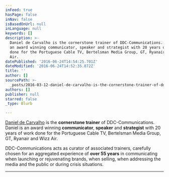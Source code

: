 ```yaml
---
inFeed: true
hasPage: false
inNav: false
isBasedOnUrl: null
inLanguage: null
keywords: []
description: >-
  Daniel de Carvalho is the cornerstone trainer of DDC-Communications. Daniel is
  an award winning communicator, speaker and strategist with 20 years of work
  done for the Portuguese Cable TV, Bertelsman Media Group, GT, Ryanair and Wizz
  Air. 
datePublished: '2016-06-24T14:54:25.701Z'
dateModified: '2016-06-24T14:52:35.872Z'
title: ''
author: []
sourcePath: >-
  _posts/2016-03-12-daniel-de-carvalho-is-the-cornerstone-trainer-of-ddc-communi.md
authors: []
publisher: null
starred: false
_type: Blurb

---
```

[Daniel de Carvalho][0] is the **cornerstone trainer** of DDC-Communications. Daniel is an award winning **communicator**, **speaker** and **strategist** with 20 years of work done for the Portuguese Cable TV, Bertelsman Media Group, GT, Ryanair and Wizz Air. 

DDC-Communications acts as curator of associated trainers, carefully chosen for an aggregated experience of **over 55 years** in communicating when launching or rejuvenating brands, when selling, when addressing the media and the public or during crisis situations. 

****

[0]: http://danieldecarvalho.de/